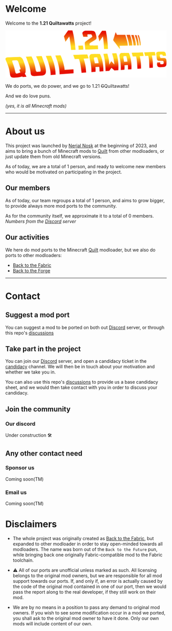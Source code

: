 # Welcome 

Welcome to the **1.21 Quiltawatts** project!

![1.21 Quiltawatts](https://raw.githubusercontent.com/1-21-Quiltawatts/.github/main/pictures/banner.png "Project logo")

We do ports, we do power, and we go to 1.21 ~~G~~Quiltawatts!

And we do love puns.

_(yes, it is all Minecraft mods)_

---

# About us

This project was launched by [Nerjal Nosk](https://github.com/NerjalNosk) at the beginning of 2023, and aims to bring a bunch of Minecraft mods to [Quilt](https://quiltmc.org) from other modloaders, or just update them from old Minecraft versions.

As of today, we are a total of <n>1</n> person, and ready to welcome new members who would be motivated on participating in the project.
<!-- Yes I used a non-existant HTML tag to distinguish the number. So what? At least it'll be easier to find out when updating -->

## Our members

As of today, our team regroups a total of <n>1</n> person, and aims to grow bigger, to provide always more mod ports to the community.

As for the community itself, we approximate it to a total of <n>0</n> members. _Numbers from the [Discord](#Our-Discord) server_

## Our activities

We here do mod ports to the Minecraft [Quilt](https://quiltmc.org) modloader, but we also do ports to other modloaders: 
* [Back to the Fabric](https://github.com/orgs/Back-to-the-Fabric)
* [Back to the Forge](https://github.com/orgs/Back-to-the-Forge)

---

# Contact

## Suggest a mod port

You can suggest a mod to be ported on both out [Discord](#Our-Discord) server, or through this repo's [discussions](https://github.com/orgs/1-21-Quiltawatts/discussions)

<!--
TODO: add announcement discussion messages to provide templates
-->

## Take part in the project

You can join our [Discord](#Our-Discord) server, and open a candidacy ticket in the [candidacy](# "Not yet available") channel. We will then be in touch about your motivation and whether we take you in.

You can also use this repo's [discussions](https://github.com/orgs/1-21-Quiltawatts/discussions/categories/candidate) to provide us a base candidacy sheet<!--TODO: add announcement template and provide link-->, and we would then take contact with you in order to discuss your candidacy.

## Join the community

### Our discord

Under construction 🛠️

## Any other contact need

### Sponsor us

Coming soon(TM)

### Email us

Coming soon(TM)

# Disclaimers

* The whole project was originally created as [Back to the Fabric](https://github.com/orgs/Back-to-the-Fabric), but expanded to other modloader in order to stay open-minded towards all modloaders. The name was born out of the `Back to the Future` pun, while bringing back one originally Fabric-compatible mod to the Fabric toolchain.

* :warning: All of our ports are unofficial unless marked as such. All licensing belongs to the original mod owners, but we are responsible for all mod support towards our ports. If, and only if, an error is actually caused by the code of the original mod contained in one of our port, then we would pass the report along to the real developer, if they still work on their mod.

* We are by no means in a position to pass any demand to original mod owners. If you wish to see some modification occur in a mod we ported, you shall ask to the original mod owner to have it done. Only our own mods will include content of our own.
